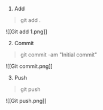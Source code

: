 1.  Add

> git add .

![[Git add 1.png]]

2. Commit

> git commit -am "Initial commit"

![[Git commit.png]]

3. Push

> git push

![[Git push.png]]

